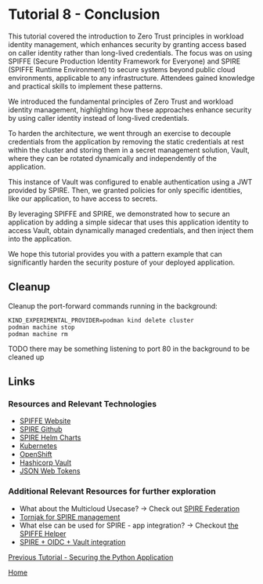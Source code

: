 # Tutorial 8 - Conclusion

This tutorial covered the introduction to Zero Trust principles in workload identity management, which enhances security by granting access based on caller identity rather than long-lived credentials. The focus was on using SPIFFE (Secure Production Identity Framework for Everyone) and SPIRE (SPIFFE Runtime Environment) to secure systems beyond public cloud environments, applicable to any infrastructure. Attendees gained knowledge and practical skills to implement these patterns.

We introduced the fundamental principles of Zero Trust and workload identity management, highlighting how these approaches enhance security by using caller identity instead of long-lived credentials.

To harden the architecture, we went through an exercise to decouple credentials from the application by removing the static credentials at rest within the cluster and storing them in a secret management solution, Vault, where they can be rotated dynamically and independently of the application.

This instance of Vault was configured to enable authentication using a JWT provided by SPIRE. Then, we granted policies for only specific identities, like our application, to have access to secrets.

By leveraging SPIFFE and SPIRE, we demonstrated how to secure an application by adding a simple sidecar that uses this application identity to access Vault, obtain dynamically managed credentials, and then inject them into the application.

We hope this tutorial provides you with a pattern example that can significantly harden the security posture of your deployed application.

## Cleanup

Cleanup the port-forward commands running in the background:

```
KIND_EXPERIMENTAL_PROVIDER=podman kind delete cluster
podman machine stop
podman machine rm
``` 
TODO there may be something listening to port 80 in the background to be cleaned up



## Links

### Resources and Relevant Technologies

* [SPIFFE Website](https://spiffe.io/)
* [SPIRE Github](https://github.com/spiffe/spire)
* [SPIRE Helm Charts](https://github.com/spiffe/helm-charts-hardened)
* [Kubernetes](https://kubernetes.io/)
* [OpenShift](https://www.redhat.com/en/technologies/cloud-computing/openshift)
* [Hashicorp Vault](https://www.vaultproject.io/)
* [JSON Web Tokens](https://jwt.io/)

### Additional Relevant Resources for further exploration

* What about the Multicloud Usecase? -> Check out [SPIRE Federation](https://spiffe.io/docs/latest/spire-helm-charts-hardened-advanced/federation/)
* [Tornjak for SPIRE management](https://github.com/spiffe/tornjak/blob/dev/docs/user-management.md)
* What else can be used for SPIRE - app integration? -> Checkout [the SPIFFE Helper](https://github.com/spiffe/helm-charts-hardened/tree/main/examples/mysql-using-spire)
* [SPIRE + OIDC + Vault integration](https://spiffe.io/docs/latest/keyless/vault/readme/)

[Previous Tutorial - Securing the Python Application](tutorial7.md)

[Home](../README.md)
